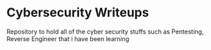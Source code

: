 # Cybersecurity Writeups
Repository to hold all of the cyber security stuffs such as Pentesting, Reverse Engineer that i have been learning